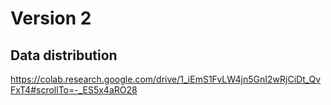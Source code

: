 # Version 2
## Data distribution
https://colab.research.google.com/drive/1_iEmS1FvLW4jn5GnI2wRjCiDt_QvFxT4#scrollTo=-_ES5x4aRO28
